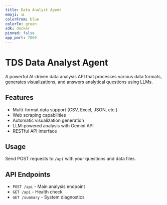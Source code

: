 ```yaml
---
title: Data Analyst Agent
emoji: 📊
colorFrom: blue
colorTo: green
sdk: docker
pinned: false
app_port: 7860
---
```


# TDS Data Analyst Agent

A powerful AI-driven data analysis API that processes various data formats, generates visualizations, and answers analytical questions using LLMs.

## Features
- Multi-format data support (CSV, Excel, JSON, etc.)
- Web scraping capabilities
- Automatic visualization generation
- LLM-powered analysis with Gemini API
- RESTful API interface

## Usage
Send POST requests to `/api` with your questions and data files.

## API Endpoints
- `POST /api` - Main analysis endpoint
- `GET /api` - Health check
- `GET /summary` - System diagnostics
